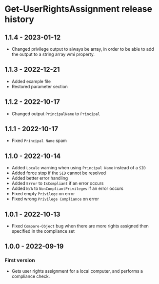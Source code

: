 # Get-UserRightsAssignment release history

## 1.1.4 - 2023-01-12

* Changed privilege output to always be array, in order to be able to add the output to a string array wmi property.

## 1.1.3 - 2022-12-21

* Added example file
* Restored parameter section

## 1.1.2 - 2022-10-17

* Changed output `PrincipalName` to `Principal`

## 1.1.1 - 2022-10-17

* Fixed `Principal Name` spam

## 1.1.0 - 2022-10-14

* Added `Locale` warning when using `Principal Name` instead of a `SID`
* Added force stop if the `SID` cannot be resolved
* Added better error handling
* Added `Error` to `IsCompliant` if an error occurs
* Added `N/A` to `NonCompliantPrivileges` if an error occurs
* Fixed empty `Privilege` on error
* Fixed wrong `Privilege Compliance` on error

## 1.0.1 - 2022-10-13

* Fixed `Compare-Object` bug when there are more rights assigned then specified in the compliance set

## 1.0.0 - 2022-09-19

### First version

* Gets user rights assignment for a local computer, and performs a compliance check.
